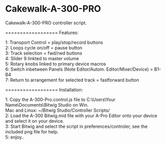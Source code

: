 Cakewalk-A-300-PRO
==================

Cakewalk-A-300-PRO controller script.

==================
Features:

1: Transport Control = play/stop/record buttons <br>
2: Loops cycle on/off = pause button<br>
3: Track selection = fwd/rwd buttons<br>
4: Slider 9 linkted to master volume<br>
5: Rotary knobs linked to primary device macros<br>
6: Switch inbetween Panels (Note Editor/Autom. Editor/Mixer/Device) = B1-B4<br>
7: Return to arrangement for selected track = fastforward button<br>

==================
Installation:

1: Copy the A-300-Pro.control.js file to C:\Users\Your Name\Documents\Bitwig Studio on Win.<br>
   Mac and Linux: ~/Bitwig Studio/Controller Scripts/ <br>
2: Load the A-300 Bitwig.mid file with your A-Pro Editor onto your device and select it on your device.<br>
3: Start Bitwig and select the script in preferences/controler, see the included png file for help.<br>
5: enjoy..<br>
